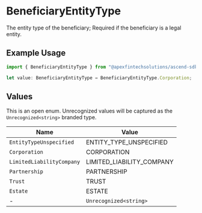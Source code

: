 # BeneficiaryEntityType

The entity type of the beneficiary; Required if the beneficiary is a legal entity.

## Example Usage

```typescript
import { BeneficiaryEntityType } from "@apexfintechsolutions/ascend-sdk/models/components";

let value: BeneficiaryEntityType = BeneficiaryEntityType.Corporation;
```

## Values

This is an open enum. Unrecognized values will be captured as the `Unrecognized<string>` branded type.

| Name                      | Value                     |
| ------------------------- | ------------------------- |
| `EntityTypeUnspecified`   | ENTITY_TYPE_UNSPECIFIED   |
| `Corporation`             | CORPORATION               |
| `LimitedLiabilityCompany` | LIMITED_LIABILITY_COMPANY |
| `Partnership`             | PARTNERSHIP               |
| `Trust`                   | TRUST                     |
| `Estate`                  | ESTATE                    |
| -                         | `Unrecognized<string>`    |